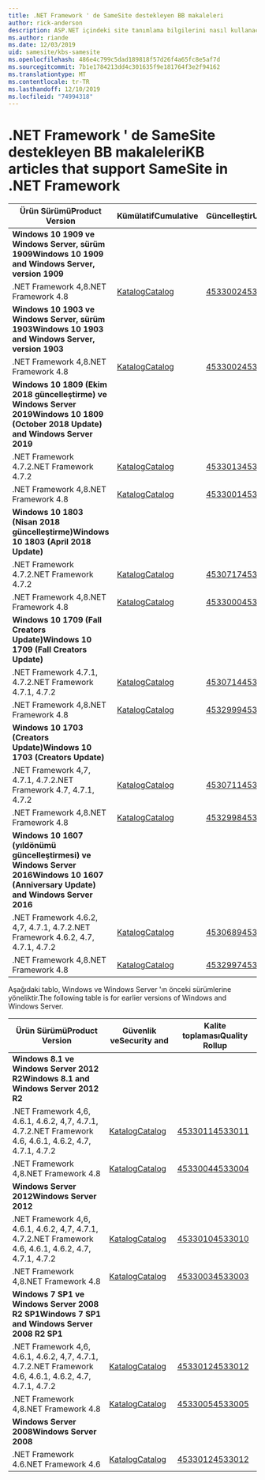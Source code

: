 ```yaml
---
title: .NET Framework ' de SameSite destekleyen BB makaleleri
author: rick-anderson
description: ASP.NET içindeki site tanımlama bilgilerini nasıl kullanacağınızı öğrenin
ms.author: riande
ms.date: 12/03/2019
uid: samesite/kbs-samesite
ms.openlocfilehash: 486e4c799c5dad189818f57d26f4a65fc8e5af7d
ms.sourcegitcommit: 7b1e1784213dd4c301635f9e181764f3e2f94162
ms.translationtype: MT
ms.contentlocale: tr-TR
ms.lasthandoff: 12/10/2019
ms.locfileid: "74994318"
---
```

# <a name="kb-articles-that-support-samesite-in-net-framework"></a><span data-ttu-id="10ac5-103">.NET Framework ' de SameSite destekleyen BB makaleleri</span><span class="sxs-lookup"><span data-stu-id="10ac5-103">KB articles that support SameSite in .NET Framework</span></span>

| <span data-ttu-id="10ac5-104">Ürün Sürümü</span><span class="sxs-lookup"><span data-stu-id="10ac5-104">Product Version</span></span> | <span data-ttu-id="10ac5-105">Kümülatif</span><span class="sxs-lookup"><span data-stu-id="10ac5-105">Cumulative</span></span> | <span data-ttu-id="10ac5-106">Güncelleştir</span><span class="sxs-lookup"><span data-stu-id="10ac5-106">Update</span></span> |
| ------------- | ------------- | --- |
| <span data-ttu-id="10ac5-107">**Windows 10 1909 ve Windows Server, sürüm 1909**</span><span class="sxs-lookup"><span data-stu-id="10ac5-107">**Windows 10 1909 and Windows Server, version 1909**</span></span> | | |
| <span data-ttu-id="10ac5-108">.NET Framework 4,8</span><span class="sxs-lookup"><span data-stu-id="10ac5-108">.NET Framework 4.8</span></span>  | [<span data-ttu-id="10ac5-109">Katalog</span><span class="sxs-lookup"><span data-stu-id="10ac5-109">Catalog</span></span>](http://www.catalog.update.microsoft.com/Search.aspx?q=4533002)  | [<span data-ttu-id="10ac5-110">4533002</span><span class="sxs-lookup"><span data-stu-id="10ac5-110">4533002</span></span>](https://support.microsoft.com/en-us/help/4533002) |
| <span data-ttu-id="10ac5-111">**Windows 10 1903 ve Windows Server, sürüm 1903**</span><span class="sxs-lookup"><span data-stu-id="10ac5-111">**Windows 10 1903 and Windows Server, version 1903**</span></span> | | |
| <span data-ttu-id="10ac5-112">.NET Framework 4,8</span><span class="sxs-lookup"><span data-stu-id="10ac5-112">.NET Framework 4.8</span></span>  | [<span data-ttu-id="10ac5-113">Katalog</span><span class="sxs-lookup"><span data-stu-id="10ac5-113">Catalog</span></span>](http://www.catalog.update.microsoft.com/Search.aspx?q=4533002)  | [<span data-ttu-id="10ac5-114">4533002</span><span class="sxs-lookup"><span data-stu-id="10ac5-114">4533002</span></span>](https://support.microsoft.com/en-us/help/4533002) |
| <span data-ttu-id="10ac5-115">**Windows 10 1809 (Ekim 2018 güncelleştirme) ve Windows Server 2019**</span><span class="sxs-lookup"><span data-stu-id="10ac5-115">**Windows 10 1809 (October 2018 Update) and Windows Server 2019**</span></span> | |
| <span data-ttu-id="10ac5-116">.NET Framework 4.7.2</span><span class="sxs-lookup"><span data-stu-id="10ac5-116">.NET Framework 4.7.2</span></span>  | [<span data-ttu-id="10ac5-117">Katalog</span><span class="sxs-lookup"><span data-stu-id="10ac5-117">Catalog</span></span>](http://www.catalog.update.microsoft.com/Search.aspx?q=4533013)  | [<span data-ttu-id="10ac5-118">4533013</span><span class="sxs-lookup"><span data-stu-id="10ac5-118">4533013</span></span>](https://support.microsoft.com/en-us/help/4533013) |
| <span data-ttu-id="10ac5-119">.NET Framework 4,8</span><span class="sxs-lookup"><span data-stu-id="10ac5-119">.NET Framework 4.8</span></span>  | [<span data-ttu-id="10ac5-120">Katalog</span><span class="sxs-lookup"><span data-stu-id="10ac5-120">Catalog</span></span>](http://www.catalog.update.microsoft.com/Search.aspx?q=4533001)  | [<span data-ttu-id="10ac5-121">4533001</span><span class="sxs-lookup"><span data-stu-id="10ac5-121">4533001</span></span>](https://support.microsoft.com/en-us/help/4533001) |
| <span data-ttu-id="10ac5-122">**Windows 10 1803 (Nisan 2018 güncelleştirme)**</span><span class="sxs-lookup"><span data-stu-id="10ac5-122">**Windows 10 1803 (April 2018 Update)**</span></span> | |
| <span data-ttu-id="10ac5-123">.NET Framework 4.7.2</span><span class="sxs-lookup"><span data-stu-id="10ac5-123">.NET Framework 4.7.2</span></span>  | [<span data-ttu-id="10ac5-124">Katalog</span><span class="sxs-lookup"><span data-stu-id="10ac5-124">Catalog</span></span>](http://www.catalog.update.microsoft.com/Search.aspx?q=4530717)  | [<span data-ttu-id="10ac5-125">4530717</span><span class="sxs-lookup"><span data-stu-id="10ac5-125">4530717</span></span>](https://support.microsoft.com/en-us/help/4530717) |
| <span data-ttu-id="10ac5-126">.NET Framework 4,8</span><span class="sxs-lookup"><span data-stu-id="10ac5-126">.NET Framework 4.8</span></span>  | [<span data-ttu-id="10ac5-127">Katalog</span><span class="sxs-lookup"><span data-stu-id="10ac5-127">Catalog</span></span>](http://www.catalog.update.microsoft.com/Search.aspx?q=4533000)  | [<span data-ttu-id="10ac5-128">4533000</span><span class="sxs-lookup"><span data-stu-id="10ac5-128">4533000</span></span>](https://support.microsoft.com/en-us/help/4533000) |
| <span data-ttu-id="10ac5-129">**Windows 10 1709 (Fall Creators Update)**</span><span class="sxs-lookup"><span data-stu-id="10ac5-129">**Windows 10 1709 (Fall Creators Update)**</span></span> | |
| <span data-ttu-id="10ac5-130">.NET Framework 4.7.1, 4.7.2</span><span class="sxs-lookup"><span data-stu-id="10ac5-130">.NET Framework 4.7.1, 4.7.2</span></span>  | [<span data-ttu-id="10ac5-131">Katalog</span><span class="sxs-lookup"><span data-stu-id="10ac5-131">Catalog</span></span>](http://www.catalog.update.microsoft.com/Search.aspx?q=4530714)  | [<span data-ttu-id="10ac5-132">4530714</span><span class="sxs-lookup"><span data-stu-id="10ac5-132">4530714</span></span>](https://support.microsoft.com/en-us/help/4530714) |
| <span data-ttu-id="10ac5-133">.NET Framework 4,8</span><span class="sxs-lookup"><span data-stu-id="10ac5-133">.NET Framework 4.8</span></span>  | [<span data-ttu-id="10ac5-134">Katalog</span><span class="sxs-lookup"><span data-stu-id="10ac5-134">Catalog</span></span>](http://www.catalog.update.microsoft.com/Search.aspx?q=4532999)  | [<span data-ttu-id="10ac5-135">4532999</span><span class="sxs-lookup"><span data-stu-id="10ac5-135">4532999</span></span>](https://support.microsoft.com/en-us/help/4532999) |
| <span data-ttu-id="10ac5-136">**Windows 10 1703 (Creators Update)**</span><span class="sxs-lookup"><span data-stu-id="10ac5-136">**Windows 10 1703 (Creators Update)**</span></span> | |
| <span data-ttu-id="10ac5-137">.NET Framework 4,7, 4.7.1, 4.7.2</span><span class="sxs-lookup"><span data-stu-id="10ac5-137">.NET Framework 4.7, 4.7.1, 4.7.2</span></span>  | [<span data-ttu-id="10ac5-138">Katalog</span><span class="sxs-lookup"><span data-stu-id="10ac5-138">Catalog</span></span>](http://www.catalog.update.microsoft.com/Search.aspx?q=4530711)  | [<span data-ttu-id="10ac5-139">4530711</span><span class="sxs-lookup"><span data-stu-id="10ac5-139">4530711</span></span>](https://support.microsoft.com/en-us/help/4530711) |
| <span data-ttu-id="10ac5-140">.NET Framework 4,8</span><span class="sxs-lookup"><span data-stu-id="10ac5-140">.NET Framework 4.8</span></span>  | [<span data-ttu-id="10ac5-141">Katalog</span><span class="sxs-lookup"><span data-stu-id="10ac5-141">Catalog</span></span>](http://www.catalog.update.microsoft.com/Search.aspx?q=4532998)  | [<span data-ttu-id="10ac5-142">4532998</span><span class="sxs-lookup"><span data-stu-id="10ac5-142">4532998</span></span>](https://support.microsoft.com/en-us/help/4532998) |
| <span data-ttu-id="10ac5-143">**Windows 10 1607 (yıldönümü güncelleştirmesi) ve Windows Server 2016**</span><span class="sxs-lookup"><span data-stu-id="10ac5-143">**Windows 10 1607 (Anniversary Update) and Windows Server 2016**</span></span> | |
| <span data-ttu-id="10ac5-144">.NET Framework 4.6.2, 4,7, 4.7.1, 4.7.2</span><span class="sxs-lookup"><span data-stu-id="10ac5-144">.NET Framework 4.6.2, 4.7, 4.7.1, 4.7.2</span></span> | [<span data-ttu-id="10ac5-145">Katalog</span><span class="sxs-lookup"><span data-stu-id="10ac5-145">Catalog</span></span>](http://www.catalog.update.microsoft.com/Search.aspx?q=4530689)  | [<span data-ttu-id="10ac5-146">4530689</span><span class="sxs-lookup"><span data-stu-id="10ac5-146">4530689</span></span>](https://support.microsoft.com/en-us/help/4530689) |
| <span data-ttu-id="10ac5-147">.NET Framework 4,8</span><span class="sxs-lookup"><span data-stu-id="10ac5-147">.NET Framework 4.8</span></span>  | [<span data-ttu-id="10ac5-148">Katalog</span><span class="sxs-lookup"><span data-stu-id="10ac5-148">Catalog</span></span>](http://www.catalog.update.microsoft.com/Search.aspx?q=4532997)  | [<span data-ttu-id="10ac5-149">4532997</span><span class="sxs-lookup"><span data-stu-id="10ac5-149">4532997</span></span>](https://support.microsoft.com/en-us/help/4532997) |

<span data-ttu-id="10ac5-150">Aşağıdaki tablo, Windows ve Windows Server 'ın önceki sürümlerine yöneliktir.</span><span class="sxs-lookup"><span data-stu-id="10ac5-150">The following table is for earlier versions of Windows and Windows Server.</span></span>

| <span data-ttu-id="10ac5-151">Ürün Sürümü</span><span class="sxs-lookup"><span data-stu-id="10ac5-151">Product Version</span></span> | <span data-ttu-id="10ac5-152">Güvenlik ve</span><span class="sxs-lookup"><span data-stu-id="10ac5-152">Security and</span></span> | <span data-ttu-id="10ac5-153">Kalite toplaması</span><span class="sxs-lookup"><span data-stu-id="10ac5-153">Quality Rollup</span></span> |
| ------------- | ------------- | --- |
| <span data-ttu-id="10ac5-154">**Windows 8.1 ve Windows Server 2012 R2**</span><span class="sxs-lookup"><span data-stu-id="10ac5-154">**Windows 8.1 and Windows Server 2012 R2**</span></span> | |
| <span data-ttu-id="10ac5-155">.NET Framework 4,6, 4.6.1, 4.6.2, 4,7, 4.7.1, 4.7.2</span><span class="sxs-lookup"><span data-stu-id="10ac5-155">.NET Framework 4.6, 4.6.1, 4.6.2, 4.7, 4.7.1, 4.7.2</span></span> | [<span data-ttu-id="10ac5-156">Katalog</span><span class="sxs-lookup"><span data-stu-id="10ac5-156">Catalog</span></span>](http://www.catalog.update.microsoft.com/Search.aspx?q=4533011)  | [<span data-ttu-id="10ac5-157">4533011</span><span class="sxs-lookup"><span data-stu-id="10ac5-157">4533011</span></span>](https://support.microsoft.com/en-us/help/4533011) |
| <span data-ttu-id="10ac5-158">.NET Framework 4,8</span><span class="sxs-lookup"><span data-stu-id="10ac5-158">.NET Framework 4.8</span></span>  | [<span data-ttu-id="10ac5-159">Katalog</span><span class="sxs-lookup"><span data-stu-id="10ac5-159">Catalog</span></span>](http://www.catalog.update.microsoft.com/Search.aspx?q=4533004)  | [<span data-ttu-id="10ac5-160">4533004</span><span class="sxs-lookup"><span data-stu-id="10ac5-160">4533004</span></span>](https://support.microsoft.com/en-us/help/4533004) |
| <span data-ttu-id="10ac5-161">**Windows Server 2012**</span><span class="sxs-lookup"><span data-stu-id="10ac5-161">**Windows Server 2012**</span></span> | |
| <span data-ttu-id="10ac5-162">.NET Framework 4,6, 4.6.1, 4.6.2, 4,7, 4.7.1, 4.7.2</span><span class="sxs-lookup"><span data-stu-id="10ac5-162">.NET Framework 4.6, 4.6.1, 4.6.2, 4.7, 4.7.1, 4.7.2</span></span> | [<span data-ttu-id="10ac5-163">Katalog</span><span class="sxs-lookup"><span data-stu-id="10ac5-163">Catalog</span></span>](http://www.catalog.update.microsoft.com/Search.aspx?q=4533010)  | [<span data-ttu-id="10ac5-164">4533010</span><span class="sxs-lookup"><span data-stu-id="10ac5-164">4533010</span></span>](https://support.microsoft.com/en-us/help/4533010) |
| <span data-ttu-id="10ac5-165">.NET Framework 4,8</span><span class="sxs-lookup"><span data-stu-id="10ac5-165">.NET Framework 4.8</span></span>  | [<span data-ttu-id="10ac5-166">Katalog</span><span class="sxs-lookup"><span data-stu-id="10ac5-166">Catalog</span></span>](http://www.catalog.update.microsoft.com/Search.aspx?q=4533003)  | [<span data-ttu-id="10ac5-167">4533003</span><span class="sxs-lookup"><span data-stu-id="10ac5-167">4533003</span></span>](https://support.microsoft.com/en-us/help/4533003) |
| <span data-ttu-id="10ac5-168">**Windows 7 SP1 ve Windows Server 2008 R2 SP1**</span><span class="sxs-lookup"><span data-stu-id="10ac5-168">**Windows 7 SP1 and Windows Server 2008 R2 SP1**</span></span> | |
| <span data-ttu-id="10ac5-169">.NET Framework 4,6, 4.6.1, 4.6.2, 4,7, 4.7.1, 4.7.2</span><span class="sxs-lookup"><span data-stu-id="10ac5-169">.NET Framework 4.6, 4.6.1, 4.6.2, 4.7, 4.7.1, 4.7.2</span></span> | [<span data-ttu-id="10ac5-170">Katalog</span><span class="sxs-lookup"><span data-stu-id="10ac5-170">Catalog</span></span>](http://www.catalog.update.microsoft.com/Search.aspx?q=4533012)  | [<span data-ttu-id="10ac5-171">4533012</span><span class="sxs-lookup"><span data-stu-id="10ac5-171">4533012</span></span>](https://support.microsoft.com/en-us/help/4533012) |
| <span data-ttu-id="10ac5-172">.NET Framework 4,8</span><span class="sxs-lookup"><span data-stu-id="10ac5-172">.NET Framework 4.8</span></span>  | [<span data-ttu-id="10ac5-173">Katalog</span><span class="sxs-lookup"><span data-stu-id="10ac5-173">Catalog</span></span>](http://www.catalog.update.microsoft.com/Search.aspx?q=4533005)  | [<span data-ttu-id="10ac5-174">4533005</span><span class="sxs-lookup"><span data-stu-id="10ac5-174">4533005</span></span>](https://support.microsoft.com/en-us/help/4533005) |
| <span data-ttu-id="10ac5-175">**Windows Server 2008**</span><span class="sxs-lookup"><span data-stu-id="10ac5-175">**Windows Server 2008**</span></span> | |
| <span data-ttu-id="10ac5-176">.NET Framework 4.6</span><span class="sxs-lookup"><span data-stu-id="10ac5-176">.NET Framework 4.6</span></span>  | [<span data-ttu-id="10ac5-177">Katalog</span><span class="sxs-lookup"><span data-stu-id="10ac5-177">Catalog</span></span>](http://www.catalog.update.microsoft.com/Search.aspx?q=4533012)  | [<span data-ttu-id="10ac5-178">4533012</span><span class="sxs-lookup"><span data-stu-id="10ac5-178">4533012</span></span>](https://support.microsoft.com/en-us/help/4533012) |